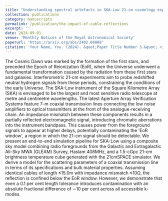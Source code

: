 ```yaml
---
title: "Understanding spectral artefacts in SKA-Low 21-cm cosmology experiments: the impact of cable reflections"
collection: publications
category: manuscripts
permalink: /publication/the-impact-of-cable-reflections
excerpt: ''
date: 2024-09-01
venue: 'Monthly Notices of the Royal Astronomical Society'
paperurl: 'https://arxiv.org/abs/2402.04008'
citation: 'Your Name, You. (2024). &quot;Paper Title Number 3.&quot; <i>GitHub Journal of Bugs</i>. 1(3).'
---
```


The Cosmic Dawn was marked by the formation of the first stars, and preceded the Epoch of Reionization (EoR), when the Universe underwent a fundamental transformation caused by the radiation from these first stars and galaxies. Interferometric 21-cm experiments aim to probe redshifted neutral hydrogen signals from these periods, constraining the conditions of the early Universe. The SKA-Low instrument of the Square Kilometre Array (SKA) is envisaged to be the largest and most sensitive radio telescope at metre and centimetre wavelengths. The latest Aperture Array Verification Systems feature 7-m coaxial transmission lines connecting the low noise amplifiers to optical transmitters at the front of the analogue-receiving chain. An impedance mismatch between these components results in a partially reflected electromagnetic signal, introducing chromatic aberrations into the instrument bandpass. This causes power from the foreground signals to appear at higher delays, potentially contaminating the 'EoR window', a region in which the 21-cm signal should be detectable. We present an end-to-end simulation pipeline for SKA-Low using a composite sky model combining radio foregrounds from the Galactic and Extragalactic All-Sky MWA (GLEAM) Survey, Haslam 408MHz, and a 1.5-cGpc 21-cm brightness temperature cube generated with the 21cmSPACE simulator. We derive a model for the scattering parameters of a coaxial transmission line in terms of its specifications and bulk material properties. Assuming identical cables of length ≤15.0m with impedance mismatch ≤10Ω, the reflection is confined below the EoR window. However, we demonstrate that even a 0.1 per cent length tolerance introduces contamination with an absolute fractional difference of ∼10 per cent across all accessible k-modes.
